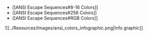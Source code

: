 - [[ANSI Escape Sequences#8-16 Colors]]
- [[ANSI Escape Sequences#256 Colors]]
- [[ANSI Escape Sequences#RGB Colors]]



![[../Resources/Images/ansi_colors_infographic.png|Info graphic]]